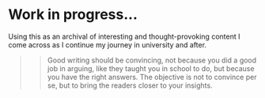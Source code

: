 # Work in progress...

Using this as an archival of interesting and thought-provoking content I come across as I continue my journey in university and after.

>> Good writing should be convincing, not because you did a good job in arguing, like they taught you in school to do, but because you have the right answers. The objective is not to convince per se, but to bring the readers closer to your insights.
